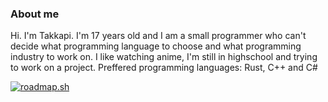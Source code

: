 ### About me

Hi. I'm Takkapi. I'm 17 years old and I am a small programmer who can't decide what programming language to choose and what programming industry to work on.
I like watching anime, I'm still in highschool and trying to work on a project.
Preffered programming languages: Rust, C++ and C#


[![roadmap.sh](https://api.roadmap.sh/v1-badge/wide/64f8135b5ce9f4ca5896b7fd?variant=dark&roadmaps=cpp%2Cgame-developer%2Cserver-side-game-developer%2Cbackend)](https://roadmap.sh)
<!--
**Takkapi/Takkapi** is a ✨ _special_ ✨ repository because its `README.md` (this file) appears on your GitHub profile.

Here are some ideas to get you started:

- 🔭 I’m currently working on ...
- 🌱 I’m currently learning ...
- 👯 I’m looking to collaborate on ...
- 🤔 I’m looking for help with ...
- 💬 Ask me about ...
- 📫 How to reach me: ...
- ⚡ Fun fact: ...
-->
